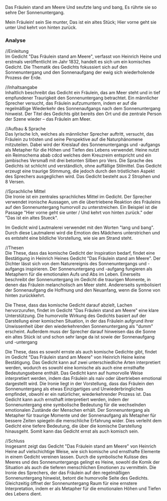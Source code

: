 Das Fräulein stand am Meere
Und seufzte lang und bang,
Es rührte sie so sehre
Der Sonnenuntergang.

Mein Fräulein! sein Sie munter,
Das ist ein altes Stück;
Hier vorne geht sie unter
Und kehrt von hinten zurück.

### Analyse

//Einleitung\
Im Gedicht "Das Fräulein stand am Meere", verfasst von Heinrich Heine und erstmals veröffentlicht im Jahr 1832, handelt es sich um ein komisches Gedicht. Die Thematik des Gedichts fokussiert sich auf den Sonnenuntergang und den Sonnenaufgang der ewig sich wiederholende Prozess der Erde.

//Inhaltsangabe\
Inhaltlich beschreibt das Gedicht ein Fräulein, das am Meer steht und in tief empfundener Traurigkeit den Sonnenuntergang betrachtet. Ein männlicher Sprecher versucht, das Fräulein aufzumuntern, indem er auf die regelmäßige Wiederkehr des Sonnenaufgangs nach dem Sonnenuntergang hinweist. Der Titel des Gedichts gibt bereits den Ort und die zentrale Person der Szene wieder – das Fräulein am Meer.

//Aufbau & Sprache\
Das lyrische Ich, welches als männlicher Sprecher auftritt, versucht, das Fräulein zu trösten und seine Perspektive auf die Naturphänomene mitzuteilen. Dabei wird der Kreislauf des Sonnenuntergangs und -aufgangs als Metapher für die Höhen und Tiefen des Lebens verwendet. Heine nutzt ein Reimschema abab cdcd welches dem Kreuzreim entspricht und ein jambisches Versmaß mit drei betonten Silben pro Vers. Die Sprache des Gedichts ist schlicht und verständlich, ohne auffällige Stilmittel. Das Gedicht erzeugt eine traurige Stimmung, die jedoch durch den tröstlichen Aspekt des Sprechers ausgeglichen wird. Das Gedicht besteht aus 2 Strophen und 8 Versen.

//Sprachliche Mittel\
Die Ironie ist ein zentrales sprachliches Mittel im Gedicht. Der Sprecher verwendet ironische Aussagen, um die übertriebene Reaktion des Fräuleins auf den Sonnenuntergang humorvoll zu unterstreichen. Ein Beispiel ist die Passage "Hier vorne geht sie unter / Und kehrt von hinten zurück." oder "Das ist ein altes Stueck".

Im Gedicht wird Lautmalerei verwendet mit den Worten "lang und bang". Durch diese Lautmalerei wird die Emotion des Mädchens unterstrichen und es entsteht eine bildliche Vorstellung, wie sie am Strand steht.

//Thesen\
Die These, dass das komische Gedicht der Inspiration bedarf, findet eine Bestätigung in Heinrich Heines Gedicht "Das Fräulein stand am Meere". Der Dichter lässt sich von dem Naturereignis des Sonnenuntergangs und -aufgangs inspirieren. Der Sonnenuntergang und -aufgang fungieren als Metaphern für die emotionalen Aufs und Abs im Leben. Einerseits beschreibt der Sonnenuntergang im Gedicht die traurigen Momente, in denen das Fräulein melancholisch am Meer steht. Andererseits symbolisiert der Sonnenaufgang die Hoffnung und den Neuanfang, wenn die Sonne von hinten zurückkehrt.

Die These, dass das komische Gedicht darauf abzielt, Lachen hervorzurufen, findet im Gedicht "Das Fräulein stand am Meere" eine klare Unterstützung. Die humorvolle Wirkung des Gedichts basiert auf der Darstellung einer komischen Situation, in der das Fräulein aufgrund ihrer Unwissenheit über den wiederkehrenden Sonnenuntergang als "dumm" erscheint. Außerdem muss der Sprecher darauf hinweisen das die Sonne ein altes Stück ist und schon sehr lange da ist sowie der Sonnenaufgang und -untergang

Die These, dass es sowohl ernste als auch komische Gedichte gibt, findet im Gedicht "Das Fräulein stand am Meere" von Heinrich Heine keine Bestätigung. Das Gedicht kann auf zwei unterschiedliche Arten interpretiert werden, wodurch es sowohl eine komische als auch eine ernsthafte Bedeutungsebene enthält. Das Gedicht kann auf humorvolle Weise interpretiert werden, indem das Fräulein als naiv oder übertrieben emotional dargestellt wird. Die Ironie liegt in der Vorstellung, dass das Fräulein den Sonnenuntergang als etwas Einzigartiges und Unwiederbringliches empfindet, obwohl er ein natürlicher, wiederkehrender Prozess ist. Das Gedicht kann auch ernsthaft interpretiert werden, indem der Sonnenuntergang eine symbolische Bedeutung für die wechselnden emotionalen Zustände der Menschen erhält. Der Sonnenuntergang als Metapher für traurige Momente und der Sonnenaufgang als Metapher für bessere Zeiten spiegeln die menschliche Erfahrung wider. Dies verleiht dem Gedicht eine tiefere Bedeutung, die über die komische Darstellung hinausgeht. Somit kann das Gedicht ernst als auch komisch sein.

//Schluss\
Insgesamt zeigt das Gedicht "Das Fräulein stand am Meere" von Heinrich Heine auf vielschichtige Weise, wie sich komische und ernsthafte Elemente in einem Gedicht vereinen lassen. Durch die symbolische Kulisse des Meeres und des Sonnenuntergangs gelingt es Heine, sowohl die Komik der Situation als auch die tieferen menschlichen Emotionen zu vermitteln. Die Ironie des Sprechers, der das Fräulein auf den regelmäßigen Sonnenuntergang hinweist, betont die humorvolle Seite des Gedichts. Gleichzeitig öffnet der Sonnenuntergang Raum für eine ernstere Interpretation, indem er als Metapher für die emotionalen Höhen und Tiefen des Lebens dient.